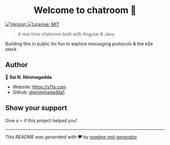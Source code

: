 <h1 align="center">Welcome to chatroom 👋</h1>
<p>
  <a href="https://www.npmjs.com/package/chatroom" target="_blank">
    <img alt="Version" src="https://img.shields.io/npm/v/chatroom.svg">
  </a>
  <a href="#" target="_blank">
    <img alt="License: MIT" src="https://img.shields.io/badge/License-MIT-yellow.svg" />
  </a>
</p>

> A real time chatroom built with Angular & Java

Building this in public for fun to explore messaging protocols & the e2e stack

## Author

👤 **Sai N. Nimmagadda**

* Website: https://s11a.com
* Github: [@snimmagadda1](https://github.com/snimmagadda1)

## Show your support

Give a ⭐️ if this project helped you!

***
_This README was generated with ❤️ by [readme-md-generator](https://github.com/kefranabg/readme-md-generator)_
